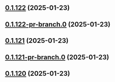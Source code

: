 ## [0.1.122](https://github.com/latha-414/AWS-CICD-web-app/compare/v0.1.122-pr-branch.0...v0.1.122) (2025-01-23)



## [0.1.122-pr-branch.0](https://github.com/latha-414/AWS-CICD-web-app/compare/v0.1.121...v0.1.122-pr-branch.0) (2025-01-23)



## [0.1.121](https://github.com/latha-414/AWS-CICD-web-app/compare/v0.1.121-pr-branch.0...v0.1.121) (2025-01-23)



## [0.1.121-pr-branch.0](https://github.com/latha-414/AWS-CICD-web-app/compare/v0.1.120...v0.1.121-pr-branch.0) (2025-01-23)



## [0.1.120](https://github.com/latha-414/AWS-CICD-web-app/compare/v0.1.120-pr-branch.0...v0.1.120) (2025-01-23)




